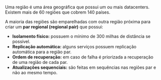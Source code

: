 
Uma região é uma área geográfica que possui um ou mais datacenters. Existem mais de 60 regiões que cobrem 140 países.

A maioria das regiões são emparelhadas com outra região próxima para criar um **par regional (regional pair)** que possui:

- **Isolamento físico:** possuem o mínimo de 300 milhas de distância se possível.
- **Replicação automática:** alguns serviços possuem replicação automática para a região par.
- **Ordem de recuperação:** em caso de falha é priorizada a recuperação de uma região de cada par.
- **Atualizações sequenciais:** são feitas em sequências nas regiões par e não ao mesmo tempo.
